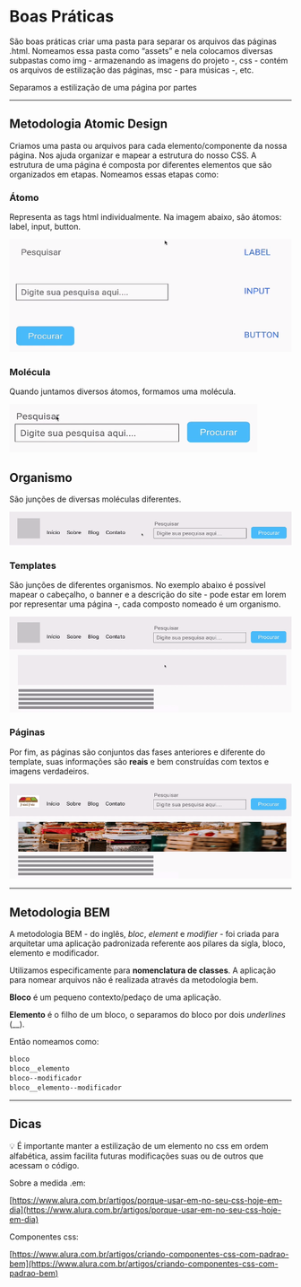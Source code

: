 # Boas Práticas

São boas práticas criar uma pasta para separar os arquivos das páginas .html. Nomeamos essa pasta como “assets” e nela colocamos diversas subpastas como img - armazenando as imagens do projeto -, css - contém os arquivos de estilização das páginas, msc - para músicas -, etc.

Separamos a estilização de uma página por partes 

---

## Metodologia Atomic Design

Criamos uma pasta ou arquivos para cada elemento/componente da nossa página. Nos ajuda organizar e mapear a estrutura do nosso CSS.
A estrutura de uma página é composta por diferentes elementos que são organizados em etapas. Nomeamos essas etapas como:

### Átomo

Representa as tags html individualmente. Na imagem abaixo, são átomos: label, input, button.

![atomo](https://github.com/GabiCmg/ONE-formacao-full-stack/blob/main/II_formacao_Front-End/Arquitetura-css-assets/assets/img/readme/atomo.png?w=250)

### Molécula

Quando juntamos diversos átomos, formamos uma molécula. 

![molecula](https://github.com/GabiCmg/ONE-formacao-full-stack/blob/main/II_formacao_Front-End/Arquitetura-css-assets/assets/img/readme/molecula.png?w=250)

## Organismo

São junções de diversas moléculas diferentes.

![organismo](https://github.com/GabiCmg/ONE-formacao-full-stack/blob/main/II_formacao_Front-End/Arquitetura-css-assets/assets/img/readme/organismo.png?w=250)

### Templates

São junções de diferentes organismos. No exemplo abaixo é possível mapear o cabeçalho, o banner e a descrição do site - pode estar em lorem por representar uma página -, cada composto nomeado é um organismo.

![template](https://github.com/GabiCmg/ONE-formacao-full-stack/blob/main/II_formacao_Front-End/Arquitetura-css-assets/assets/img/readme/template.png?w=250)

### Páginas

Por fim, as páginas são conjuntos das fases anteriores e diferente do template, suas informações são **reais** e bem construídas com textos e imagens verdadeiros.

![pagina](https://github.com/GabiCmg/ONE-formacao-full-stack/blob/main/II_formacao_Front-End/Arquitetura-css-assets/assets/img/readme/pagina.png?w=250)

---

## Metodologia BEM

A metodologia BEM - do inglês, *bloc*, *element* e *modifier* - foi criada para arquitetar uma aplicação padronizada referente aos pilares da sigla, bloco, elemento e modificador. 

Utilizamos especificamente para **nomenclatura de classes**. A aplicação para nomear arquivos não é realizada através da metodologia bem.

**Bloco** é um pequeno contexto/pedaço de uma aplicação. 

**Elemento** é o filho de um bloco, o separamos do bloco por dois *underlines* (__).

Então nomeamos como:

```css
bloco
bloco__elemento
bloco--modificador
bloco__elemento--modificador
```

---

## Dicas

<aside>
💡 É importante manter a estilização de um elemento no css em ordem alfabética, assim facilita futuras modificações suas ou de outros que acessam o código.

</aside>

Sobre a medida .em: 

[https://www.alura.com.br/artigos/porque-usar-em-no-seu-css-hoje-em-dia](https://www.alura.com.br/artigos/porque-usar-em-no-seu-css-hoje-em-dia)

Componentes css:

[https://www.alura.com.br/artigos/criando-componentes-css-com-padrao-bem](https://www.alura.com.br/artigos/criando-componentes-css-com-padrao-bem)
